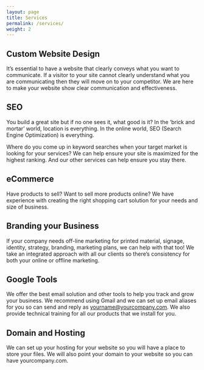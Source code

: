 ```yaml
---
layout: page
title: Services
permalink: /services/
weight: 2
---
```


## Custom Website Design
It’s essential to have a website that clearly conveys what you want to communicate. If a visitor to your site cannot clearly understand what you are communicating then they will move on to your competitor. We are here to make your website show clear communication and effectiveness.

## SEO
You build a great site but if no one sees it, what good is it? In the ‘brick and mortar’ world, location is everything. In the online world, SEO (Search Engine Optimization) is everything.

Where do you come up in keyword searches when your target market is looking for your services? We can help ensure your site is maximized for the highest ranking. And our other services can help ensure you stay there.

## eCommerce
Have products to sell? Want to sell more products online? We have experience with creating the right shopping cart solution for your needs and size of business.

## Branding your Business
If your company needs off-line marketing for printed material, signage, identity, strategy, branding, marketing plans, we can help with that too! We take an integrated approach with all our clients so there’s consistency for both your online or offline marketing.

## Google Tools
We offer the best email solution and other tools to help you track and grow your business. We recommend using Gmail and we can set up email aliases for you so can send and reply as yourname@yourcompany.com. We also provide technical training for all our products that we install for you.

## Domain and Hosting
We can set up your hosting for your website so you will have a place to store your files. We will also point your domain to your website so you can have yourcompany.com.
